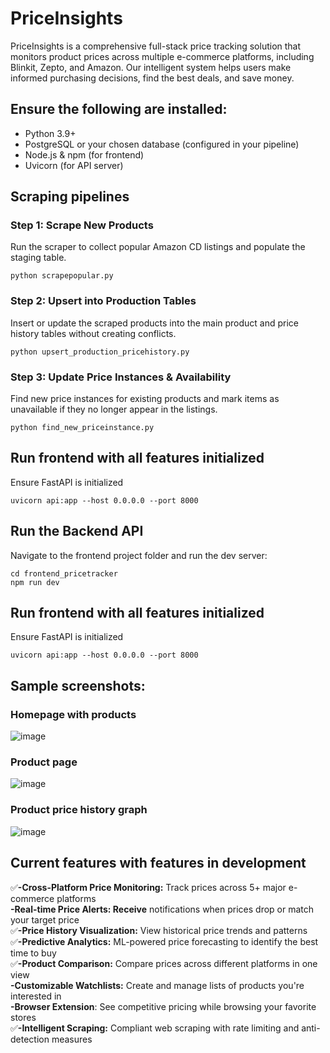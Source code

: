 # PriceInsights
PriceInsights is a comprehensive full-stack price tracking solution that monitors product prices across multiple e-commerce platforms, including Blinkit, Zepto, and Amazon. Our intelligent system helps users make informed purchasing decisions, find the best deals, and save money.

## Ensure the following are installed:
- Python 3.9+
- PostgreSQL or your chosen database (configured in your pipeline)
- Node.js & npm (for frontend)
- Uvicorn (for API server)

## Scraping pipelines
### Step 1: Scrape New Products
Run the scraper to collect popular Amazon CD listings and populate the staging table.

```
python scrapepopular.py

```

### Step 2: Upsert into Production Tables
Insert or update the scraped products into the main product and price history tables without creating conflicts.
```
python upsert_production_pricehistory.py
```
### Step 3: Update Price Instances & Availability
Find new price instances for existing products and mark items as unavailable if they no longer appear in the listings.

```
python find_new_priceinstance.py
```

## Run frontend with all features initialized
Ensure FastAPI is initialized 
```
uvicorn api:app --host 0.0.0.0 --port 8000
```

## Run the Backend API
Navigate to the frontend project folder and run the dev server:
```
cd frontend_pricetracker
npm run dev
```

## Run frontend with all features initialized
Ensure FastAPI is initialized 
```
uvicorn api:app --host 0.0.0.0 --port 8000
```
## Sample screenshots:
### Homepage with products
![image](https://github.com/user-attachments/assets/45626cc1-312b-44c8-bde9-7d4cf511a127)

### Product page
![image](https://github.com/user-attachments/assets/893854c5-9d37-4cb3-bd05-40dc2a9d323f)

### Product price history graph
![image](https://github.com/user-attachments/assets/99bbf624-1c16-4b81-b808-b4710413bf71)

## Current features with features in development
 ✅**-Cross-Platform Price Monitoring:**   Track prices across 5+ major e-commerce platforms<br />
**-Real-time Price Alerts: Receive**   notifications when prices drop or match your target price<br />
 ✅**-Price History Visualization:**   View historical price trends and patterns<br />
 ✅**-Predictive Analytics:**   ML-powered price forecasting to identify the best time to buy<br />
 ✅**-Product Comparison:**   Compare prices across different platforms in one view<br />
**-Customizable Watchlists:**   Create and manage lists of products you're interested in<br />
**-Browser Extension**:   See competitive pricing while browsing your favorite stores<br />
 ✅**-Intelligent Scraping:**   Compliant web scraping with rate limiting and anti-detection measures<br />

